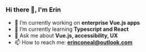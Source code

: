 ### Hi there 👋, I'm Erin

- 🔭 I’m currently working on **enterprise Vue.js apps**
- 🌱 I’m currently learning **Typescript and React**
- 💬 Ask me about **Vue.js, accessibility, UX** 
- 📫 How to reach me: **erinconeal@outlook.com**

<!--
**erinconeal/erinconeal** is a ✨ _special_ ✨ repository because its `README.md` (this file) appears on your GitHub profile.

Here are some ideas to get you started:

- 🔭 I’m currently working on ...
- 🌱 I’m currently learning ...
- 👯 I’m looking to collaborate on ...
- 🤔 I’m looking for help with ...
- 💬 Ask me about ...
- 📫 How to reach me: ...
- 😄 Pronouns: ...
- ⚡ Fun fact: ...
-->
